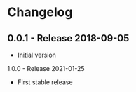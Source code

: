 Changelog
=========

0.0.1 - Release 2018-09-05
--------------------------

* Initial version

1.0.0 - Release 2021-01-25

* First stable release